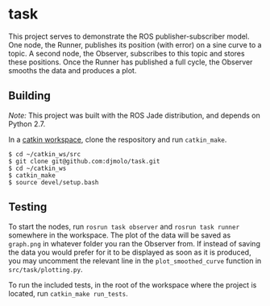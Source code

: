 # task

This project serves to demonstrate the ROS publisher-subscriber model. One node, the Runner, publishes its position (with error) on a sine curve to a topic. A second node, the Observer, subscribes to this topic and stores these positions. Once the Runner has published a full cycle, the Observer smooths the data and produces a plot.

## Building

*Note:* This project was built with the ROS Jade distribution, and depends on Python 2.7. 

In a [catkin workspace](http://wiki.ros.org/catkin/Tutorials/create_a_workspace), clone the respository and run `catkin_make`.

```
$ cd ~/catkin_ws/src
$ git clone git@github.com:djmolo/task.git
$ cd ~/catkin_ws
$ catkin_make
$ source devel/setup.bash
```

## Testing

To start the nodes, run `rosrun task observer` and `rosrun task runner` somewhere in the workspace. The plot of the data will be saved as `graph.png` in whatever folder you ran the Observer from. If instead of saving the data you would prefer for it to be displayed as soon as it is produced, you may uncomment the relevant line in the `plot_smoothed_curve` function in `src/task/plotting.py`.

To run the included tests, in the root of the workspace where the project is located, run `catkin_make run_tests`.
